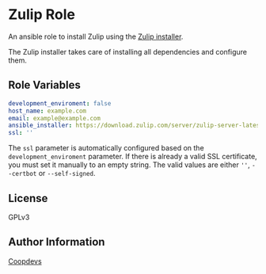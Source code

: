 Zulip Role
=========

An ansible role to install Zulip using the [Zulip installer](https://zulip.readthedocs.io/en/stable/production/install.html).

The Zulip installer takes care of installing all dependencies and configure them.


Role Variables
--------------

```yaml
development_enviroment: false
host_name: example.com
email: example@example.com
ansible_installer: https://download.zulip.com/server/zulip-server-latest.tar.gz
ssl: ''
```

The `ssl` parameter is automatically configured based on the `development_enviroment` parameter. If there is already a valid SSL certificate, you must set it manually to an empty string. The valid values are either `''`, `--certbot` or `--self-signed`.

License
-------

GPLv3

Author Information
------------------

[Coopdevs](https://coopdevs.org)